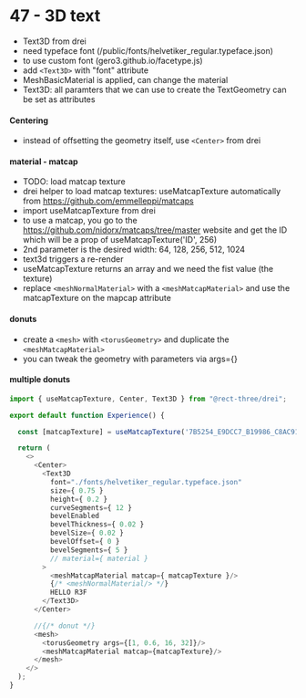 # 47 - 3D text

- Text3D from drei
- need typeface font (/public/fonts/helvetiker_regular.typeface.json)
- to use custom font (gero3.github.io/facetype.js)
- add `<Text3D>` with "font" attribute
- MeshBasicMaterial is applied, can change the material
- Text3D: all paramters that we can use to create the TextGeometry can be set as attributes

#### Centering
- instead of offsetting the geometry itself, use `<Center>` from drei

#### material - matcap
- TODO: load matcap texture
- drei helper to load matcap textures: useMatcapTexture automatically from https://github.com/emmelleppi/matcaps
- import useMatcapTexture from drei
- to use a matcap, you go to the https://github.com/nidorx/matcaps/tree/master website and get the ID which will be a prop of useMatcapTexture('ID', 256)
- 2nd parameter is the desired width: 64, 128, 256, 512, 1024
- text3d triggers a re-render
- useMatcapTexture returns an array and we need the fist value (the texture)
- replace `<meshNormalMaterial>` with a `<meshMatcapMaterial>` and use the matcapTexture on the mapcap attribute

#### donuts
- create a `<mesh>` with `<torusGeometry>` and duplicate the `<meshMatcapMaterial>`
- you can tweak the geometry with parameters via args={}

#### multiple donuts

 
```js
import { useMatcapTexture, Center, Text3D } from "@rect-three/drei";

export default function Experience() {

  const [matcapTexture] = useMatcapTexture('7B5254_E9DCC7_B19986_C8AC91', 256);

  return (
    <>
      <Center>
        <Text3D
          font="./fonts/helvetiker_regular.typeface.json"
          size={ 0.75 }
          height={ 0.2 }
          curveSegments={ 12 }
          bevelEnabled
          bevelThickness={ 0.02 }
          bevelSize={ 0.02 }
          bevelOffset={ 0 }
          bevelSegments={ 5 }
          // material={ material }
        >
          <meshMatcapMaterial matcap={ matcapTexture }/>
          {/* <meshNormalMaterial/> */}
          HELLO R3F
        </Text3D>
      </Center>

      //{/* donut */}
      <mesh>
        <torusGeometry args={[1, 0.6, 16, 32]}/>
        <meshMatcapMaterial matcap={matcapTexture}/>
      </mesh>
    </>
  );
}
```
